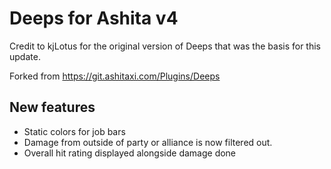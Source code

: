 # Deeps for Ashita v4
Credit to kjLotus for the original version of Deeps that was the basis for this update.

Forked from https://git.ashitaxi.com/Plugins/Deeps

## New features
- Static colors for job bars
- Damage from outside of party or alliance is now filtered out.
- Overall hit rating displayed alongside damage done